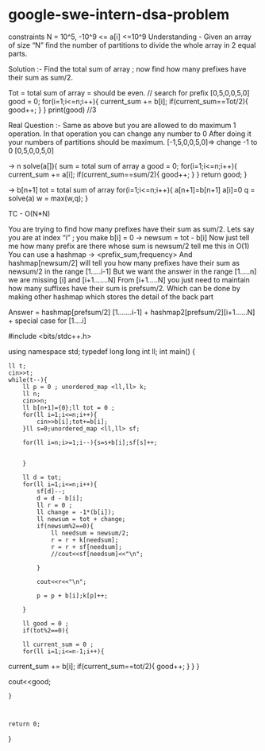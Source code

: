 # google-swe-intern-dsa-problem
constraints N = 10^5, -10^9 <= a[i] <=10^9
Understanding - Given an array of size “N” find the number of partitions to divide the whole array in 2 equal parts. 

Solution :- Find the total sum of array ; now find how many prefixes have their sum as sum/2.

Tot = total sum of array = should be even. 
// search for prefix [0,5,0,0,5,0]
good = 0;
for(i=1;i<=n;i++){
current_sum += b[i];
if(current_sum==Tot/2){
good++;
}
}
print(good) //3

Real Question :- Same as above but you are allowed to do maximum 1 operation. 
In that operation you can change any number to 0 
After doing it your numbers of partitions should be maximum. 
[-1,5,0,0,5,0]=> change -1 to 0 [0,5,0,0,5,0]

-> n
solve(a[]){
sum = total sum of array a
good = 0;
for(i=1;i<=n;i++){
current_sum += a[i];
if(current_sum==sum/2){
good++;
}
}
return good;
}

-> b[n+1]
tot = total sum of array
for(i=1;i<=n;i++){
  a[n+1]=b[n+1]
  a[i]=0
  q = solve(a)
  w = max(w,q);
}

TC - O(N*N)

You are trying to find how many prefixes have their sum as sum/2.
Lets say you are at index “i” ; you make b[i] = 0 
-> newsum = tot - b[i] 
Now just tell me how many prefix are there whose sum is newsum/2 tell me this in O(1) 
You can use a hashmap -> <prefix_sum,frequency> 
And hashmap[newsum/2] will tell you how many prefixes have their sum as newsum/2 in the range [1…..i-1] 
But we want the answer in the range [1…..n] we are missing [i] and [i+1…….N] 
From [i+1…..N] you just need to maintain how many suffixes have their sum is prefsum/2. Which can be done by making other hashmap which stores the detail of the back part 


Answer = hashmap[prefsum/2] [1…….i-1] + hashmap2[prefsum/2][i+1……N] + special case for [1….i] 

#include <bits/stdc++.h>

using namespace std;
typedef long long int ll;
int main() {
    
    
    ll t;
    cin>>t;
    while(t--){
        ll p = 0 ; unordered_map <ll,ll> k;
        ll n;
        cin>>n;
        ll b[n+1]={0};ll tot = 0 ;
        for(ll i=1;i<=n;i++){
            cin>>b[i];tot+=b[i];
        }ll s=0;unordered_map <ll,ll> sf;
        
        for(ll i=n;i>=1;i--){s=s+b[i];sf[s]++;
            
            
        }
        
        ll d = tot;
        for(ll i=1;i<=n;i++){
            sf[d]--;
            d = d - b[i];
            ll r = 0 ; 
            ll change = -1*(b[i]);
            ll newsum = tot + change;
            if(newsum%2==0){
                ll needsum = newsum/2;
                r = r + k[needsum];
                r = r + sf[needsum];
                //cout<<sf[needsum]<<"\n";
                
            }
            
            cout<<r<<"\n";
            
            p = p + b[i];k[p]++;
            
        }
        
        ll good = 0 ;
        if(tot%2==0){
        
        ll current_sum = 0 ; 
        for(ll i=1;i<=n-1;i++){
current_sum += b[i];
if(current_sum==tot/2){
good++;
}
}
}

cout<<good;


        
        
        
        
        
    }
    
    
    
    return 0;
}



